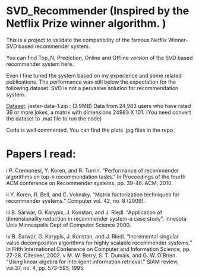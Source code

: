 # SVD_Recommender (Inspired by the Netflix Prize winner algorithm. )

This is  a project to validate the compatibility of the famous Netflix Winner-SVD based recommender system. 

You can find Top_N, Prediction, Online and Offline version of the SVD based recommender system here.

Even I fine tuned the system based on my experience and some related publications. The performance was still below the expectation for the following dataset. SVD is not a pervasive solution for recommendation system. 

[Dataset](http://goldberg.berkeley.edu/jester-data/): jester-data-1.zip : (3.9MB) Data from 24,983 users who have rated 36 or more jokes, a matrix with dimensions 24983 X 101. (You need convert the dataset to .mat file to run the code)

Code is well commented. You can find the plots .jpg files in the repo. 


# Papers I read:

i P. Cremonesi, Y. Koren, and R. Turrin. “Performance of recommender algorithms on
top-n recommendation tasks.” In Proceedings of the fourth ACM conference on Recommender systems, pp. 39-46. ACM, 2010.

ii Y. Koren, R. Bell, and C. Volinsky. “Matrix factorization techniques for recommender systems.” Computer vol. 42, no. 8 (2009).

iii B. Sarwar, G. Karypis, J. Konstan, and J. Riedl. “Application of dimensionality reduction in recommender system-a case study”, innesota Univ Minneapolis Dept of Computer Science 2000.

iv B. Sarwar, G. Karypis, J. Konstan, and J. Riedl. “Incremental singular value decomposition algorithms for highly scalable recommender systems.” In Fifth International Conference on Computer and Information Science, pp. 27-28. Citeseer, 2002.
v M. W. Berry, S. T. Dumais, and G. W. O’Brien. “Using linear algebra for intelligent information retrieval.” SIAM review, vol.37, no. 4, pp. 573-595, 1995.
